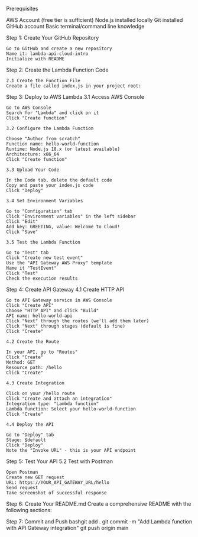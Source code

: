 Prerequisites

AWS Account (free tier is sufficient)
Node.js installed locally
Git installed
GitHub account
Basic terminal/command line knowledge

Step 1: Create Your GitHub Repository

    Go to GitHub and create a new repository
    Name it: lambda-api-cloud-intro
    Initialize with README

Step 2: Create the Lambda Function Code

    2.1 Create the Function File
    Create a file called index.js in your project root:

Step 3: Deploy to AWS Lambda
    3.1 Access AWS Console

    Go to AWS Console
    Search for "Lambda" and click on it
    Click "Create function"

    3.2 Configure the Lambda Function

    Choose "Author from scratch"
    Function name: hello-world-function
    Runtime: Node.js 18.x (or latest available)
    Architecture: x86_64
    Click "Create function"

    3.3 Upload Your Code

    In the Code tab, delete the default code
    Copy and paste your index.js code
    Click "Deploy"

    3.4 Set Environment Variables

    Go to "Configuration" tab
    Click "Environment variables" in the left sidebar
    Click "Edit"
    Add key: GREETING, value: Welcome to Cloud!
    Click "Save"

    3.5 Test the Lambda Function

    Go to "Test" tab
    Click "Create new test event"
    Use the "API Gateway AWS Proxy" template
    Name it "TestEvent"
    Click "Test"
    Check the execution results

Step 4: Create API Gateway
    4.1 Create HTTP API

    Go to API Gateway service in AWS Console
    Click "Create API"
    Choose "HTTP API" and click "Build"
    API name: hello-world-api
    Click "Next" through the routes (we'll add them later)
    Click "Next" through stages (default is fine)
    Click "Create"

    4.2 Create the Route

    In your API, go to "Routes"
    Click "Create"
    Method: GET
    Resource path: /hello
    Click "Create"

    4.3 Create Integration

    Click on your /hello route
    Click "Create and attach an integration"
    Integration type: "Lambda function"
    Lambda function: Select your hello-world-function
    Click "Create"

    4.4 Deploy the API

    Go to "Deploy" tab
    Stage: $default
    Click "Deploy"
    Note the "Invoke URL" - this is your API endpoint

Step 5: Test Your API
    5.2 Test with Postman

    Open Postman
    Create new GET request
    URL: https://YOUR_API_GATEWAY_URL/hello
    Send request
    Take screenshot of successful response

Step 6: Create Your README.md
    Create a comprehensive README with the following sections:
    
Step 7: Commit and Push
    bashgit add .
    git commit -m "Add Lambda function with API Gateway integration"
    git push origin main